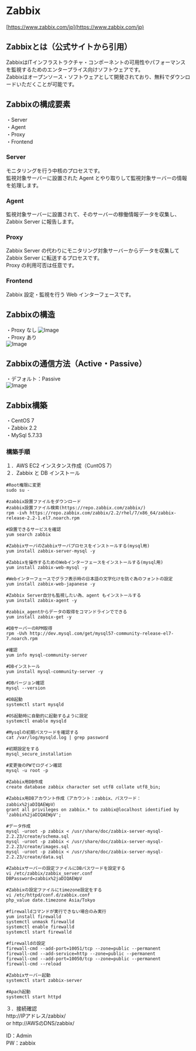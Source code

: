 # Zabbix
[https://www.zabbix.com/jp](https://www.zabbix.com/jp)

## Zabbixとは（公式サイトから引用）
ZabbixはITインフラストラクチャ・コンポーネントの可用性やパフォーマンスを監視するためのエンタープライス向けソフトウェアです。  
Zabbixはオープンソース・ソフトウェアとして開発されており、無料でダウンロードいただくことが可能です。  

## Zabbixの構成要素

・Server  
・Agent  
・Proxy  
・Frontend  

### Server
モニタリングを行う中核のプロセスです。  
監視対象サーバーに設置された Agent とやり取りして監視対象サーバーの情報を処理します。

### Agent
監視対象サーバーに設置されて、そのサーバーの稼働情報データを収集し、Zabbix Server に報告します。

### Proxy
Zabbix Server の代わりにモニタリング対象サーバーからデータを収集して Zabbix Server に転送するプロセスです。   
Proxy の利用可否は任意です。  

### Frontend
Zabbix 設定・監視を行う Web インターフェースです。

## Zabbixの構造
・Proxy なし
![Image](/resource/image/zabbix-diagram.png)  
・Proxy あり  
![Image](/resource/image/zabbix-diagram2.png)  

## Zabbixの通信方法（Active・Passive）
・デフォルト：Passive  
![Image](/resource/image/zabbix-active-passive-diagram.png)

## Zabbix構築
・CentOS 7  
・Zabbix 2.2  
・MySql 5.7.33  

### 構築手順
１．AWS EC2 インスタンス作成（CuntOS 7）  
２．Zabbix と DB インストール  
```
#Root権限に変更
sudo su -  

#zabbix設置ファイルをダウンロード  
#zabbix設置ファイル検索(https://repo.zabbix.com/zabbix/)
rpm -ivh https://repo.zabbix.com/zabbix/2.2/rhel/7/x86_64/zabbix-release-2.2-1.el7.noarch.rpm

#設置できるサービスを確認
yum search zabbix

#ZabbixサーバのZabbixサーバプロセスをインストールする(mysql用)
yum install zabbix-server-mysql -y

#Zabbixを操作するためのWebインターフェースをインストールする(mysql用)
yum install zabbix-web-mysql -y

#Webインターフェースでグラフ表示時の日本語の文字化けを防ぐ為のフォントの設定
yum install zabbix-web-japanese -y

#Zabbix Server自分も監視したい為、agent もインストールする
yum install zabbix-agent -y

#zabbix_agentからデータの取得をコマンドラインでできる
yum install zabbix-get -y

#DBサーバーのRPM取得
rpm -Uvh http://dev.mysql.com/get/mysql57-community-release-el7-7.noarch.rpm

#確認
yum info mysql-community-server

#DBインストール
yum install mysql-community-server -y

#DBバージョン確認
mysql --version

#DB起動
systemctl start mysqld

#OS起動時に自動的に起動するように設定
systemctl enable mysqld

#Mysqlの初期パスワードを確認する
cat /var/log/mysqld.log | grep password

#初期設定をする
mysql_secure_installation

#変更後のPWでログイン確認
mysql -u root -p

#Zabbix用DB作成
create database zabbix character set utf8 collate utf8_bin;

#Zabbix用DBアカウント作成（アカウント：zabbix、パスワード：zabbix%2jaDIQAEWpV）
grant all privileges on zabbix.* to zabbix@localhost identified by 'zabbix%2jaDIQAEWpV';

#データ作成
mysql -uroot -p zabbix < /usr/share/doc/zabbix-server-mysql-2.2.23/create/schema.sql
mysql -uroot -p zabbix < /usr/share/doc/zabbix-server-mysql-2.2.23/create/images.sql
mysql -uroot -p zabbix < /usr/share/doc/zabbix-server-mysql-2.2.23/create/data.sql

#Zabbixサーバーの設定ファイルにDBパスワードを設定する
vi /etc/zabbix/zabbix_server.conf
DBPassword=zabbix%2jaDIQAEWpV

#Zabbixの設定ファイルにtimezone設定をする
vi /etc/httpd/conf.d/zabbix.conf
php_value date.timezone Asia/Tokyo

#firewalldコマンドが実行できない場合のみ実行
yum install firewalld
systemctl unmask firewalld
systemctl enable firewalld
systemctl start firewalld

#firewalldの設定
firewall-cmd --add-port=10051/tcp --zone=public --permanent
firewall-cmd --add-service=http --zone=public --permanent
firewall-cmd --add-port=10050/tcp --zone=public --permanent
firewall-cmd --reload

#Zabbixサーバー起動
systemctl start zabbix-server

#Apach起動
systemctl start httpd
```

３．接続確認  
http://IPアドレス/zabbix/  
or
http://AWSのDNS/zabbix/  

ID：Admin  
PW：zabbix  
